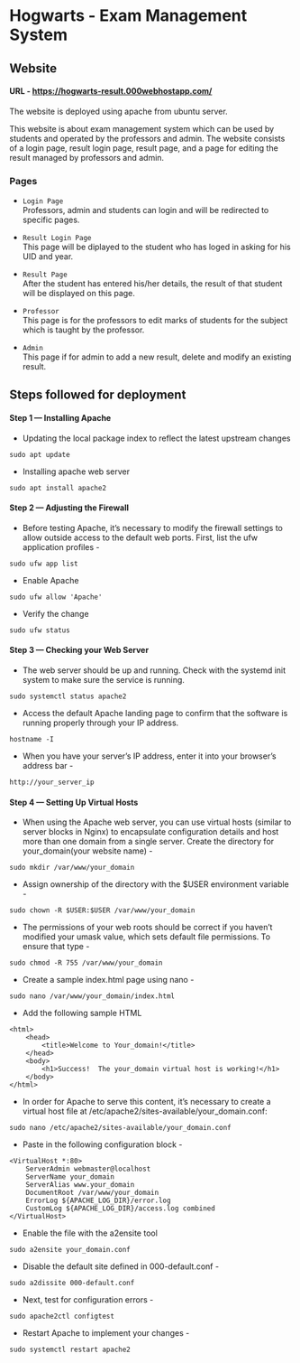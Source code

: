 # Hogwarts - Exam Management System

## Website
#### URL - https://hogwarts-result.000webhostapp.com/
The website is deployed using apache from ubuntu server.

This website is about exam management system which can be used by students and operated by the professors and admin.
The website consists of a login page, result login page, result page, and a page for editing the result managed by professors and admin.

### Pages
* `Login Page`  
Professors, admin and students can login and will be redirected to specific pages.

* `Result Login Page`   
This page will be diplayed to the student who has loged in asking for his UID and year.

* `Result Page`   
After the student has entered his/her details, the result of that student will be displayed on this page.

* `Professor`   
This page is for the professors to edit marks of students for the subject which is taught by the professor.

* `Admin`  
This page if for admin to add a new result, delete and modify an existing result.

## Steps followed for deployment

#### Step 1 — Installing Apache
* Updating the local package index to reflect the latest upstream changes
```
sudo apt update
```

* Installing apache web server
```
sudo apt install apache2
```

#### Step 2 — Adjusting the Firewall
* Before testing Apache, it’s necessary to modify the firewall settings to allow outside access to the default web ports. First, list the ufw application profiles -
```
sudo ufw app list
```

* Enable Apache
```
sudo ufw allow 'Apache'
```

* Verify the change
```
sudo ufw status
```

#### Step 3 — Checking your Web Server
* The web server should be up and running.
Check with the systemd init system to make sure the service is running.
```
sudo systemctl status apache2
```

* Access the default Apache landing page to confirm that the software is running properly through your IP address.
```
hostname -I
```

* When you have your server’s IP address, enter it into your browser’s address bar -
```
http://your_server_ip
```

#### Step 4 — Setting Up Virtual Hosts
* When using the Apache web server, you can use virtual hosts (similar to server blocks in Nginx) to encapsulate configuration details and host more than one domain from a single server. 
Create the directory for your_domain(your website name) -
```
sudo mkdir /var/www/your_domain
```

* Assign ownership of the directory with the $USER environment variable -
```
sudo chown -R $USER:$USER /var/www/your_domain
```

* The permissions of your web roots should be correct if you haven’t modified your umask value, which sets default file permissions. To ensure that type - 
```
sudo chmod -R 755 /var/www/your_domain
```

* Create a sample index.html page using nano - 
```
sudo nano /var/www/your_domain/index.html
```

* Add the following sample HTML
```
<html>
    <head>
        <title>Welcome to Your_domain!</title>
    </head>
    <body>
        <h1>Success!  The your_domain virtual host is working!</h1>
    </body>
</html>
```

* In order for Apache to serve this content, it’s necessary to create a virtual host file at /etc/apache2/sites-available/your_domain.conf:
```
sudo nano /etc/apache2/sites-available/your_domain.conf
```

* Paste in the following configuration block -
```
<VirtualHost *:80>
    ServerAdmin webmaster@localhost
    ServerName your_domain
    ServerAlias www.your_domain
    DocumentRoot /var/www/your_domain
    ErrorLog ${APACHE_LOG_DIR}/error.log
    CustomLog ${APACHE_LOG_DIR}/access.log combined
</VirtualHost>
```

* Enable the file with the a2ensite tool
```
sudo a2ensite your_domain.conf
```

* Disable the default site defined in 000-default.conf -
```
sudo a2dissite 000-default.conf
```

* Next, test for configuration errors -
```
sudo apache2ctl configtest
```

* Restart Apache to implement your changes - 
```
sudo systemctl restart apache2
```

